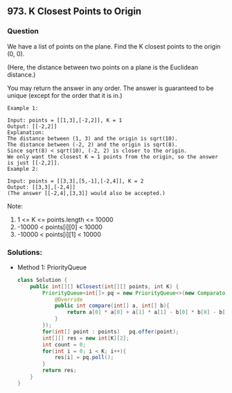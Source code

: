 ## 973. K Closest Points to Origin

### Question
We have a list of points on the plane.  Find the K closest points to the origin (0, 0).

(Here, the distance between two points on a plane is the Euclidean distance.)

You may return the answer in any order.  The answer is guaranteed to be unique (except for the order that it is in.)

```
Example 1:

Input: points = [[1,3],[-2,2]], K = 1
Output: [[-2,2]]
Explanation:
The distance between (1, 3) and the origin is sqrt(10).
The distance between (-2, 2) and the origin is sqrt(8).
Since sqrt(8) < sqrt(10), (-2, 2) is closer to the origin.
We only want the closest K = 1 points from the origin, so the answer is just [[-2,2]].
Example 2:

Input: points = [[3,3],[5,-1],[-2,4]], K = 2
Output: [[3,3],[-2,4]]
(The answer [[-2,4],[3,3]] would also be accepted.)
```

Note:
1. 1 <= K <= points.length <= 10000
2. -10000 < points[i][0] < 10000
3. -10000 < points[i][1] < 10000

### Solutions:
* Method 1: PriorityQueue
  ```Java
  class Solution {
      public int[][] kClosest(int[][] points, int K) {
          PriorityQueue<int[]> pq = new PriorityQueue<>(new Comparator<int[]>(){
              @Override
              public int compare(int[] a, int[] b){
                  return a[0] * a[0] + a[1] * a[1] - b[0] * b[0] - b[1] * b[1];
              }
          });
          for(int[] point : points)   pq.offer(point);
          int[][] res = new int[K][2];
          int count = 0;
          for(int i = 0; i < K; i++){
              res[i] = pq.poll();
          }
          return res;
      }
  }
  ```
